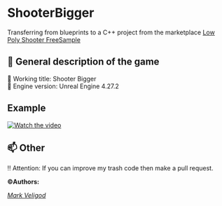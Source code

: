 # ShooterBigger
Transferring from blueprints to a C++ project from the marketplace [Low Poly Shooter FreeSample](https://www.unrealengine.com/marketplace/en-US/product/low-poly-shooter-pack-free-sample?sessionInvalidated=true)  

## :page_with_curl: General description of the game <a name="Description"></a>
:moyai: Working title: Shooter Bigger  
:moyai: Engine version: Unreal Engine 4.27.2  
  
## Example
[![Watch the video](https://img.youtube.com/vi/115vhrPW0No/maxresdefault.jpg)](https://youtu.be/115vhrPW0No)
  
## 📫 Other <a name="Other"></a>
:bangbang: Attention: If you can improve my trash code then make a pull request.  

**:copyright:Authors:**  
  
*[Mark Veligod](https://github.com/markveligod)*  

